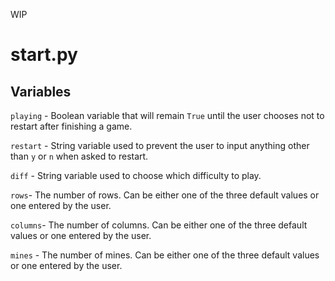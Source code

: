 WIP

# start.py
## Variables
`playing` - Boolean variable that will remain `True` until the user chooses not to restart after finishing a game.

`restart` - String variable used to prevent the user to input anything other than `y` or `n` when asked to restart.

`diff` - String variable used to choose which difficulty to play.

`rows`- The number of rows. Can be either one of the three default values or one entered by the user.

`columns`- The number of columns. Can be either one of the three default values or one entered by the user.

`mines` - The number of mines. Can be either one of the three default values or one entered by the user.
